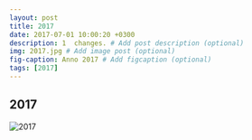 ```yaml
---
layout: post
title: 2017
date: 2017-07-01 10:00:20 +0300
description: 1  changes. # Add post description (optional)
img: 2017.jpg # Add image post (optional)
fig-caption: Anno 2017 # Add figcaption (optional)
tags: [2017]
---
```



## 2017

![2017]({{site.baseurl}}/assets/img/2017.jpg)